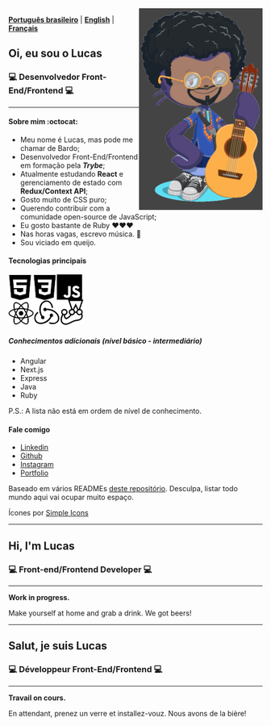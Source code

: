 <div>
<img src="./octobardo.png" height="400" align="right" />
</div>


[__Português brasileiro__](#pt-language) | [__English__](#en-language) | [__Français__](#fr-language)

## <a name="pt-language">Oi, eu sou o Lucas</a>
### :computer: Desenvolvedor Front-End/Frontend :computer:
***

#### Sobre mim :octocat:
- Meu nome é Lucas, mas pode me chamar de Bardo;
- Desenvolvedor Front-End/Frontend em formação pela _**Trybe**_;
- Atualmente estudando **React** e gerenciamento de estado com **Redux/Context API**;
- Gosto muito de CSS puro;
- Querendo contribuir com a comunidade open-source de JavaScript;
- Eu gosto bastante de Ruby :heart::heart::heart:
- Nas horas vagas, escrevo música. :musical_score:
- Sou viciado em queijo.

#### Tecnologias principais
<img src="./main-stack.png" alt="Tecnologias principais" />

##### Conhecimentos adicionais (nível básico - intermediário)
- Angular
- Next.js
- Express
- Java
- Ruby

P.S.: A lista não está em ordem de nível de conhecimento.

#### Fale comigo
- [Linkedin](https://www.linkedin.com/in/lucasmribeiro7)
- [Github](https://www.github.com/1ribeirolucas)
- [Instagram](https://www.instagram.com/devpreto)
- [Portfolio](https://1ribeirolucas.vercel.app)

Baseado em vários READMEs [deste repositório](https://github.com/kautukkundan/Awesome-Profile-README-templates). Desculpa, listar todo mundo aqui vai ocupar muito espaço.

Ícones por [Simple Icons](https://simpleicons.org)

***
## <a name="en-language">Hi, I'm Lucas</a>
### :computer: Front-end/Frontend Developer :computer:
***
**Work in progress.**

Make yourself at home and grab a drink. We got beers!



***
## <a name="fr-language">Salut, je suis Lucas</a>
### :computer: Développeur Front-End/Frontend :computer:
***
**Travail on cours.**

En attendant, prenez un verre et installez-vouz. Nous avons de la bière!
